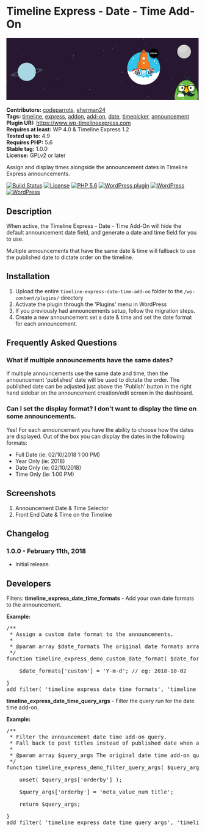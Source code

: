 # Timeline Express - Date - Time Add-On #
![Banner Image](wp-org-assets/banner-772x250.jpg)

**Contributors:** [codeparrots](https://profiles.wordpress.org/codeparrots), [eherman24](https://profiles.wordpress.org/eherman24)  
**Tags:** [timeline](https://wordpress.org/plugins/tags/timeline/), [express](https://wordpress.org/plugins/tags/express/), [addon](https://wordpress.org/plugins/tags/addon/), [add-on](https://wordpress.org/plugins/tags/add-on/), [date](https://wordpress.org/plugins/tags/date/), [timepicker](https://wordpress.org/plugins/tags/timepicker/), [announcement](https://wordpress.org/plugins/tags/announcement/)  
**Plugin URI:** https://www.wp-timelineexpress.com  
**Requires at least:** WP 4.0 & Timeline Express 1.2  
**Tested up to:** 4.9  
**Requires PHP:** 5.6  
**Stable tag:** 1.0.0  
**License:** GPLv2 or later  

Assign and display times alongside the announcement dates in Timeline Express announcements.

[![Build Status](https://travis-ci.org/CodeParrots/timeline-express-date-time-add-on.svg?branch=master)](https://travis-ci.org/CodeParrots/timeline-express-date-time-add-on) [![License](https://img.shields.io/badge/license-GPL--2.0-brightgreen.svg)](https://github.com/CodeParrots/timeline-express-date-time-add-on/blob/master/license.txt) [![PHP 5.6](https://img.shields.io/badge/php-5.6-8892bf.svg)](https://secure.php.net/supported-versions.php) [![WordPress plugin](https://img.shields.io/wordpress/plugin/v/timeline-express-date-time-add-on.svg)](https://wordpress.org/plugins/timeline-express-date-time-add-on/) [![WordPress](https://img.shields.io/wordpress/v/timeline-express-date-time-add-on.svg)](https://img.shields.io/wordpress/v/timeline-express-date-time-add-on.svg) [![WordPress](https://img.shields.io/wordpress/plugin/dt/timeline-express-date-time-add-on.svg)](https://wordpress.org/plugins/timeline-express-date-time-add-on/)  

## Description ##

When active, the Timeline Express - Date - Time Add-On will hide the default announcement date field, and generate a date and time field for you to use.

Multiple announcements that have the same date & time will fallback to use the published date to dictate order on the timeline.

## Installation ##
1. Upload the entire `timeline-express-date-time-add-on` folder to the `/wp-content/plugins/` directory
2. Activate the plugin through the 'Plugins' menu in WordPress
3. If you previously had announcements setup, follow the migration steps.
4. Create a new announcement set a date & time and set the date format for each announcement.

## Frequently Asked Questions ##

### What if multiple announcements have the same dates? ###
If multiple announcements use the same date and time, then the announcement 'published' date will be used to dictate the order. The published date can be adjusted just above the 'Publish' button in the right hand sidebar on the announcement creation/edit screen in the dashboard.

### Can I set the display format? I don't want to display the time on some announcements. ###
Yes! For each announcement you have the ability to choose how the dates are displayed. Out of the box you can display the dates in the following formats:

- Full Date (ie: 02/10/2018 1:00 PM)
- Year Only (ie: 2018)
- Date Only (ie: 02/10/2018)
- Time Only (ie: 1:00 PM)

## Screenshots ##
1. Announcement Date & Time Selector
2. Front End Date & Time on the Timeline

## Changelog ##

### 1.0.0 - February 11th, 2018 ###
* Initial release.

## Developers ##

Filters:
<strong>timeline_express_date_time_formats</strong> - Add your own date formats to the announcement.

**Example:**
<pre>
/**
 * Assign a custom date format to the announcements.
 *
 * @param array $date_formats The original date formats array.
 */
function timeline_express_demo_custom_date_format( $date_formats ) {

	$date_formats['custom'] = 'Y-m-d'; // eg: 2018-10-02

}
add_filter( 'timeline_express_date_time_formats', 'timeline_express_demo_custom_date_format' );
</pre>

<strong>timeline_express_date_time_query_args</strong> - Filter the query run for the date time add-on.

**Example:**
<pre>
/**
 * Filter the announcement date time add-on query.
 * Fall back to post titles instead of published date when announcements contain the same date-time values.
 *
 * @param array $query_args The original date time add-on query arguments.
 */
function timeline_express_demo_filter_query_args( $query_args ) {

	unset( $query_args['orderby'] );

	$query_args['orderby'] = 'meta_value_num title';

	return $query_args;

}
add_filter( 'timeline_express_date_time_query_args', 'timeline_express_demo_filter_query_args' );
</pre>
